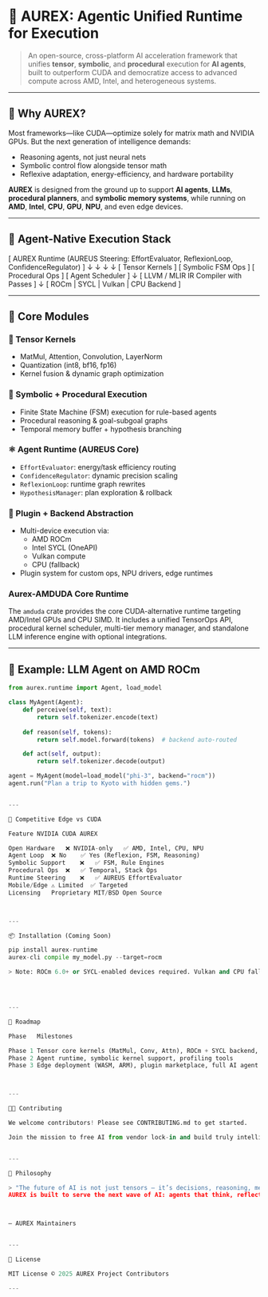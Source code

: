 # 🧠 AUREX: Agentic Unified Runtime for Execution

> An open-source, cross-platform AI acceleration framework that unifies **tensor**, **symbolic**, and **procedural** execution for **AI agents**, built to outperform CUDA and democratize access to advanced compute across AMD, Intel, and heterogeneous systems.

---

## 🚀 Why AUREX?

Most frameworks—like CUDA—optimize solely for matrix math and NVIDIA GPUs. But the next generation of intelligence demands:

- Reasoning agents, not just neural nets
- Symbolic control flow alongside tensor math
- Reflexive adaptation, energy-efficiency, and hardware portability

**AUREX** is designed from the ground up to support **AI agents**, **LLMs**, **procedural planners**, and **symbolic memory systems**, while running on **AMD**, **Intel**, **CPU**, **GPU**, **NPU**, and even edge devices.

---

## 🧠 Agent-Native Execution Stack

[ AUREX Runtime (AUREUS Steering: EffortEvaluator, ReflexionLoop, ConfidenceRegulator) ]
              ↓             ↓             ↓               ↓
 [ Tensor Kernels ] [ Symbolic FSM Ops ] [ Procedural Ops ] [ Agent Scheduler ]
              ↓
   [ LLVM / MLIR IR Compiler with Passes ]
              ↓
   [ ROCm | SYCL | Vulkan | CPU Backend ]

---

## 🧩 Core Modules

### 🔢 Tensor Kernels
- MatMul, Attention, Convolution, LayerNorm
- Quantization (int8, bf16, fp16)
- Kernel fusion & dynamic graph optimization

### 🧠 Symbolic + Procedural Execution
- Finite State Machine (FSM) execution for rule-based agents
- Procedural reasoning & goal-subgoal graphs
- Temporal memory buffer + hypothesis branching

### ⚛️ Agent Runtime (AUREUS Core)
- `EffortEvaluator`: energy/task efficiency routing
- `ConfidenceRegulator`: dynamic precision scaling
- `ReflexionLoop`: runtime graph rewrites
- `HypothesisManager`: plan exploration & rollback

### 🔌 Plugin + Backend Abstraction
- Multi-device execution via:
  - AMD ROCm
  - Intel SYCL (OneAPI)
  - Vulkan compute
  - CPU (fallback)
- Plugin system for custom ops, NPU drivers, edge runtimes

### Aurex-AMDUDA Core Runtime

The `amduda` crate provides the core CUDA-alternative runtime targeting AMD/Intel GPUs and CPU SIMD. It includes a unified TensorOps API, procedural kernel scheduler, multi-tier memory manager, and standalone LLM inference engine with optional integrations.

---

## 🧪 Example: LLM Agent on AMD ROCm

```python
from aurex.runtime import Agent, load_model

class MyAgent(Agent):
    def perceive(self, text):
        return self.tokenizer.encode(text)
    
    def reason(self, tokens):
        return self.model.forward(tokens)  # backend auto-routed

    def act(self, output):
        return self.tokenizer.decode(output)

agent = MyAgent(model=load_model("phi-3", backend="rocm"))
agent.run("Plan a trip to Kyoto with hidden gems.")


---

🎯 Competitive Edge vs CUDA

Feature	NVIDIA CUDA	AUREX

Open Hardware	❌ NVIDIA-only	✅ AMD, Intel, CPU, NPU
Agent Loop	❌ No	✅ Yes (Reflexion, FSM, Reasoning)
Symbolic Support	❌	✅ FSM, Rule Engines
Procedural Ops	❌	✅ Temporal, Stack Ops
Runtime Steering	❌	✅ AUREUS EffortEvaluator
Mobile/Edge	⚠️ Limited	✅ Targeted
Licensing	Proprietary	MIT/BSD Open Source



---

📦 Installation (Coming Soon)

pip install aurex-runtime
aurex-cli compile my_model.py --target=rocm

> Note: ROCm 6.0+ or SYCL-enabled devices required. Vulkan and CPU fallback supported.




---

🔬 Roadmap

Phase	Milestones

Phase 1	Tensor core kernels (MatMul, Conv, Attn), ROCm + SYCL backend, CLI
Phase 2	Agent runtime, symbolic kernel support, profiling tools
Phase 3	Edge deployment (WASM, ARM), plugin marketplace, full AI agent ecosystem



---

🧑‍💻 Contributing

We welcome contributors! Please see CONTRIBUTING.md to get started.

Join the mission to free AI from vendor lock-in and build truly intelligent, self-reasoning agents that run everywhere.


---

🧭 Philosophy

> "The future of AI is not just tensors — it’s decisions, reasoning, memory, and intent.
AUREX is built to serve the next wave of AI: agents that think, reflect, and act across any platform."



— AUREX Maintainers


---

📄 License

MIT License © 2025 AUREX Project Contributors

---
